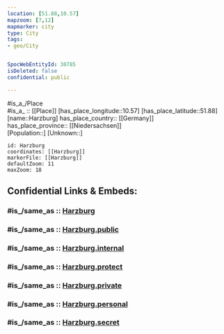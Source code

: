 ```yaml
---
location: [51.88,10.57] 
mapzoom: [7,12] 
mapmarker: city 
type: City
tags:
- geo/City


SpocWebEntityId: 30785
isDeleted: false
confidential: public

---
```

#is_a_/Place  
#is_a_ :: [[Place]] 
[has_place_longitude::10.57] 
[has_place_latitude::51.88] 
[name::Harzburg] 
has_place_country:: [[Germany]]  
has_place_province:: [[Niedersachsen]]  
[Population::] 
[Unknown::] 


```leaflet
id: Harzburg
coordinates: [[Harzburg]] 
markerFile: [[Harzburg]] 
defaultZoom: 11 
maxZoom: 18
```


## Confidential Links & Embeds: 

### #is_/same_as :: [Harzburg](/_Standards/Earth/Continent/Europe/Europe~Central/Germany/Germany~West/Niedersachsen/counties~Niedersachsen/Goslar/cities~Goslar/Bad_Harzburg/boroughs~Bad_Harzburg/Bad_Harzburg-borough/Harzburg.md) 

### #is_/same_as :: [Harzburg.public](/_public/Earth/Continent/Europe/Europe~Central/Germany/Germany~West/Niedersachsen/counties~Niedersachsen/Goslar/cities~Goslar/Bad_Harzburg/boroughs~Bad_Harzburg/Bad_Harzburg-borough/Harzburg.public.md) 

### #is_/same_as :: [Harzburg.internal](/_internal/Earth/Continent/Europe/Europe~Central/Germany/Germany~West/Niedersachsen/counties~Niedersachsen/Goslar/cities~Goslar/Bad_Harzburg/boroughs~Bad_Harzburg/Bad_Harzburg-borough/Harzburg.internal.md) 

### #is_/same_as :: [Harzburg.protect](/_protect/Earth/Continent/Europe/Europe~Central/Germany/Germany~West/Niedersachsen/counties~Niedersachsen/Goslar/cities~Goslar/Bad_Harzburg/boroughs~Bad_Harzburg/Bad_Harzburg-borough/Harzburg.protect.md) 

### #is_/same_as :: [Harzburg.private](/_private/Earth/Continent/Europe/Europe~Central/Germany/Germany~West/Niedersachsen/counties~Niedersachsen/Goslar/cities~Goslar/Bad_Harzburg/boroughs~Bad_Harzburg/Bad_Harzburg-borough/Harzburg.private.md) 

### #is_/same_as :: [Harzburg.personal](/_personal/Earth/Continent/Europe/Europe~Central/Germany/Germany~West/Niedersachsen/counties~Niedersachsen/Goslar/cities~Goslar/Bad_Harzburg/boroughs~Bad_Harzburg/Bad_Harzburg-borough/Harzburg.personal.md) 

### #is_/same_as :: [Harzburg.secret](/_secret/Earth/Continent/Europe/Europe~Central/Germany/Germany~West/Niedersachsen/counties~Niedersachsen/Goslar/cities~Goslar/Bad_Harzburg/boroughs~Bad_Harzburg/Bad_Harzburg-borough/Harzburg.secret.md)

